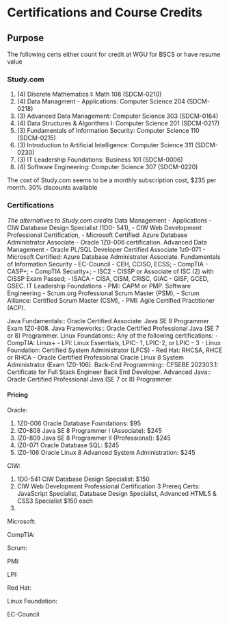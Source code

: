 # Certifications and Course Credits

## Purpose

The following certs either count for credit at WGU for BSCS or have resume value

### Study.com

1. (4) Discrete Mathematics I: Math 108 (SDCM-0210)
2. (4) Data Managment - Applications: Computer Science 204 (SDCM-0218)
3. (3) Advanced Data Management: Computer Science 303 (SDCM-0164)
4. (4) Data Structures & Algorithms I: Computer Science 201 (SDCM-0217)
5. (3) Fundamentals of Information Security: Computer Science 110 (SDCM-0215)
6. (3) Introduction to Artificial Intelligence: Computer Science 311 (SDCM-0230)
7. (3) IT Leadership Foundations: Business 101 (SDCM-0006)
8. (4) Software Engineering: Computer Science 307 (SDCM-0220)

The cost of Study.com seems to be a monthly subscription cost, $235 per month. 30% discounts available

### Certifications

*The alternatives to Study.com credits*
Data Management - Applications
    - CIW Database Design Specialist (1D0- 541), 
    - CIW Web Development Professional Certification, 
    - Microsoft Certified: Azure Database Administrator Associate 
    - Oracle 1Z0-006 certification.
Advanced Data Management
    - Oracle PL/SQL Developer Certified Associate 1z0-071 
    - Microsoft Certified: Azure Database Administrator Associate.
Fundamentals of Information Security 
    - EC-Council - CEH, CCISO, ECSS; 
    - CompTIA - CASP+; 
    - CompTIA Security+; 
    - ISC2 - CISSP or Associate of ISC (2) with CISSP Exam Passed; 
    - ISACA - CISA, CISM, CRISC, GIAC - GISF, GCED, GSEC.
IT Leadership Foundations
    - PMI: CAPM or PMP.
Software Engineering
    - Scrum.org Professional Scrum Master (PSM), 
    - Scrum Alliance: Certified Scrum Master (CSM), 
    - PMI: Agile Certified Practitioner (ACP).

Java Fundamentals:: Oracle Certified Associate: Java SE 8 Programmer Exam 1Z0-808.
Java Frameworks:: Oracle Certified Professional Java (SE 7 or 8) Programmer.
Linux Foundations::  Any of the following certifications:
    - CompTIA: Linux+ 
    - LPI: Linux Essentials, LPIC- 1, LPIC-2, or LPIC – 3 
    - Linux Foundation: Certified System Administrator (LFCS) 
    - Red Hat: RHCSA, RHCE or RHCA
    - Oracle Certified Professional Oracle Linux 8 System Administrator (Exam 1Z0-106).
Back-End Programming:: CFSEBE 202303.1: Certificate for Full Stack Engineer Back End Developer.
Advanced Java:: Oracle Certified Professional Java (SE 7 or 8) Programmer.

#### Pricing

Oracle:
1. 1Z0-006 Oracle Database Foundations: $95
2. IZ0-808 Java SE 8 Programmer I (Associate): $245
3. IZ0-809 Java SE 8 Programmer II (Professional): $245
4. IZ0-071 Oracle Database SQL: $245
5. IZ0-106 Oracle Linux 8 Advanced System Administration: $245

CIW:
1. 1D0-541 CIW Database Design Specialist: $150
2. CIW Web Development Professional Certification
    3 Prereq Certs: JavaScript Specialist, Database Design Specialist, Advanced HTML5 & CSS3 Specialist $150 each
3. 

Microsoft: 


CompTIA:

Scrum:

PMI:

LPI:

Red Hat:

Linux Foundation:


EC-Council